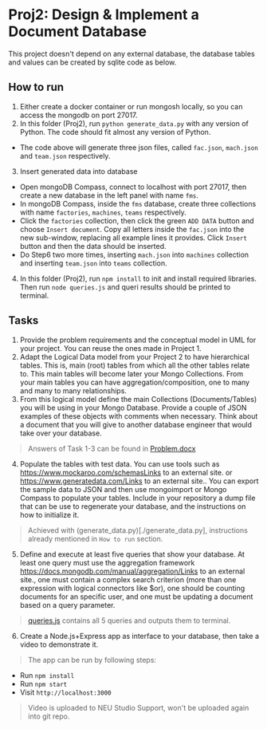 # Proj2: Design & Implement a Document Database

This project doesn't depend on any external database, the database tables and values can be created by sqlite code as below.

## How to run

1. Either create a docker container or run mongosh locally, so you can access the mongodb on port 27017.
2. In this folder (Proj2), run `python generate_data.py` with any version of Python. The code should fit almost any version of Python.
  * The code above will generate three json files, called `fac.json`, `mach.json` and `team.json` respectively.
3. Insert generated data into database
  * Open mongoDB Compass, connect to localhost with port 27017, then create a new database in the left panel with name `fms`.
  * In mongoDB Compass, inside the `fms` database, create three collections with name `factories`, `machines`, `teams` respectively.
  * Click the `factories` collection, then click the green `ADD DATA` button and choose `Insert document`. Copy all letters inside the `fac.json` into the new sub-window, replacing all example lines it provides. Click `Insert` button and then the data should be inserted.
  * Do Step6 two more times, inserting `mach.json` into `machines` collection and inserting `team.json` into `teams` collection.
4. In this folder (Proj2), run `npm install` to init and install required libraries. Then run `node queries.js` and queri results should be printed to terminal.

## Tasks

1. Provide the problem requirements and the conceptual model in UML for your project. You can reuse the ones made in Project 1.
2. Adapt the Logical Data model from your Project 2 to have hierarchical tables. This is, main (root) tables from which all the other tables relate to. This main tables will become later your Mongo Collections. From your main tables you can have aggregation/composition, one to many and many to many relationships.
3. From this logical model define the main Collections (Documents/Tables) you will be using in your Mongo Database. Provide a couple of JSON examples of these objects with comments when necessary. Think about a document that you will give to another database engineer that would take over your database.
> Answers of Task 1-3 can be found in [Problem.docx](./Problem.docx)
4. Populate the tables with test data. You can use tools such as https://www.mockaroo.com/schemasLinks to an external site. or  https://www.generatedata.com/Links to an external site.. You can export the sample data to JSON and then use mongoimport or Mongo Compass to populate your tables. Include in your repository a dump file that can be use to regenerate your database, and the instructions on how to initialize it.
> Achieved with (generate\_data.py)[./generate\_data.py], instructions already mentioned in `How to run` section.
5. Define and execute at least five queries that show your database. At least one query must use the aggregation framework https://docs.mongodb.com/manual/aggregation/Links to an external site., one must contain a complex search criterion (more than one expression with logical connectors like $or), one should be counting documents for an specific user, and one must be updating a document based on a query parameter.
> [queries.js](./queries.js) contains all 5 queries and outputs them to terminal.
6. Create a Node.js+Express app as interface to your database, then take a video to demonstrate it.
> The app can be run by following steps:
  - Run `npm install`
  - Run `npm start`
  - Visit `http://localhost:3000`
> Video is uploaded to NEU Studio Support, won't be uploaded again into git repo.

